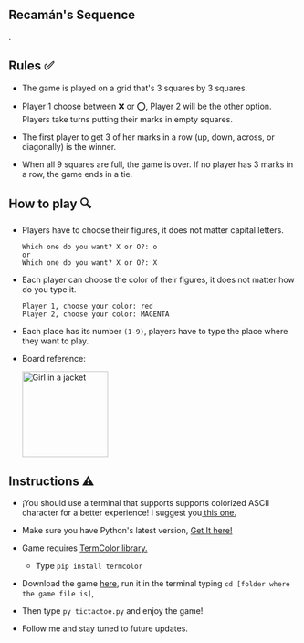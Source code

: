<h2> Recamán's Sequence</h2>

.

<h2> Rules ✅</h2>

  - The game is played on a grid that's 3 squares by 3 squares.

  - Player 1 choose between ❌ or ⭕, Player 2 will be the other option. Players take turns putting their marks in empty squares.

  - The first player to get 3 of her marks in a row (up, down, across, or diagonally) is the winner.

  - When all 9 squares are full, the game is over. If no player has 3 marks in a row, the game ends in a tie.
  
 <h2> How to play 🔍</h2>
 
  - Players have to choose their figures, it does not matter capital letters.
  
      ```
      Which one do you want? X or O?: o
      or
      Which one do you want? X or O?: X
      ```

  - Each player can choose the color of their figures, it does not matter how do you type it. 
  
    
      ```
      Player 1, choose your color: red
      Player 2, choose your color: MAGENTA
      ```
 
  - Each place has its number ``(1-9)``, players have to type the place where they want to play.

  - Board reference:
  
    <img src="https://gurmeet.net/Images/puzzles/fifteen_sum.gif" alt="Girl in a jacket" width="150" height="150">
 
 <h2> Instructions ⚠</h2>
 
  - ¡You should use a terminal that supports supports colorized ASCII character for a better experience! I suggest you<a href="https://www.microsoft.com/en-us/p/windows-terminal/9n0dx20hk701?activetab=pivot:overviewtab"> this one.</a>
  
  - Make sure you have Python's latest version, <a href="https://www.python.org/downloads/"> Get It here!</a>
 
  - Game requires <a href="https://pypi.org/project/termcolor/"> TermColor library.</a> 
  
      - Type ``pip install termcolor``

  - Download the game <a href="https://github.com/xtianmb/Tic-Tac-Toe/releases/download/v0.1/tictactoe.py"> here</a>, run it in the terminal typing ``cd [folder where the game file is]``, 

  - Then type ``py tictactoe.py`` and enjoy the game!
  
  - Follow me and stay tuned to future updates. 
